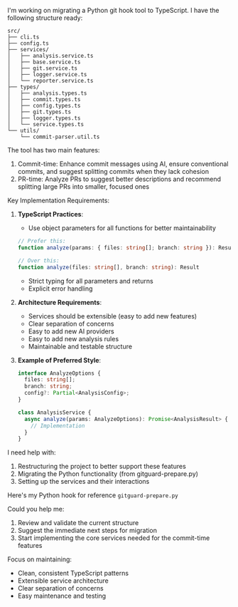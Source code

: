 I'm working on migrating a Python git hook tool to TypeScript. I have the following structure ready:

```
src/
├── cli.ts
├── config.ts
├── services/
│   ├── analysis.service.ts
│   ├── base.service.ts
│   ├── git.service.ts
│   ├── logger.service.ts
│   └── reporter.service.ts
├── types/
│   ├── analysis.types.ts
│   ├── commit.types.ts
│   ├── config.types.ts
│   ├── git.types.ts
│   ├── logger.types.ts
│   └── service.types.ts
└── utils/
    └── commit-parser.util.ts
```

The tool has two main features:
1. Commit-time: Enhance commit messages using AI, ensure conventional commits, and suggest splitting commits when they lack cohesion
2. PR-time: Analyze PRs to suggest better descriptions and recommend splitting large PRs into smaller, focused ones

Key Implementation Requirements:
1. **TypeScript Practices**:
   - Use object parameters for all functions for better maintainability
   ```typescript
   // Prefer this:
   function analyze(params: { files: string[]; branch: string }): Result
   
   // Over this:
   function analyze(files: string[], branch: string): Result
   ```
   - Strict typing for all parameters and returns
   - Explicit error handling

2. **Architecture Requirements**:
   - Services should be extensible (easy to add new features)
   - Clear separation of concerns
   - Easy to add new AI providers
   - Easy to add new analysis rules
   - Maintainable and testable structure

3. **Example of Preferred Style**:
   ```typescript
   interface AnalyzeOptions {
     files: string[];
     branch: string;
     config?: Partial<AnalysisConfig>;
   }

   class AnalysisService {
     async analyze(params: AnalyzeOptions): Promise<AnalysisResult> {
       // Implementation
     }
   }
   ```

I need help with:
1. Restructuring the project to better support these features
2. Migrating the Python functionality (from gitguard-prepare.py)
3. Setting up the services and their interactions

Here's my Python hook for reference `gitguard-prepare.py`


Could you help me:
1. Review and validate the current structure
2. Suggest the immediate next steps for migration
3. Start implementing the core services needed for the commit-time features

Focus on maintaining:
- Clean, consistent TypeScript patterns
- Extensible service architecture
- Clear separation of concerns
- Easy maintenance and testing
